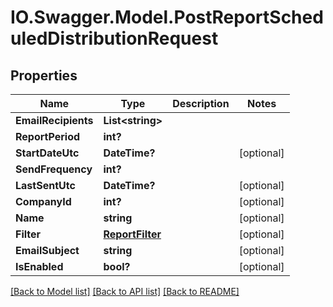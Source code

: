 # IO.Swagger.Model.PostReportScheduledDistributionRequest
## Properties

Name | Type | Description | Notes
------------ | ------------- | ------------- | -------------
**EmailRecipients** | **List&lt;string&gt;** |  | 
**ReportPeriod** | **int?** |  | 
**StartDateUtc** | **DateTime?** |  | [optional] 
**SendFrequency** | **int?** |  | 
**LastSentUtc** | **DateTime?** |  | [optional] 
**CompanyId** | **int?** |  | [optional] 
**Name** | **string** |  | [optional] 
**Filter** | [**ReportFilter**](ReportFilter.md) |  | [optional] 
**EmailSubject** | **string** |  | [optional] 
**IsEnabled** | **bool?** |  | [optional] 

[[Back to Model list]](../README.md#documentation-for-models) [[Back to API list]](../README.md#documentation-for-api-endpoints) [[Back to README]](../README.md)

